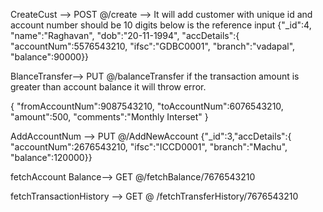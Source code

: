 CreateCust --> POST @/create -->
It will add customer with unique id and account number should be 10 digits
below is the reference input
{"_id":4,
"name":"Raghavan",
"dob":"20-11-1994",
"accDetails":{
"accountNum":5576543210,
"ifsc":"GDBC0001",
"branch":"vadapal",
"balance":90000}}

BlanceTransfer--> PUT @/balanceTransfer 
if the transaction amount is greater than account balance it will throw error.

{
"fromAccountNum":9087543210,
"toAccountNum":6076543210,
"amount":500,
"comments":"Monthly Interset"
}


AddAccountNum --> PUT @/AddNewAccount {"_id":3,"accDetails":{
"accountNum":2676543210,
"ifsc":"ICCD0001",
"branch":"Machu",
"balance":120000}}

fetchAccount Balance--> GET @/fetchBalance/7676543210

fetchTransactionHistory --> GET @ /fetchTransferHistory/7676543210
